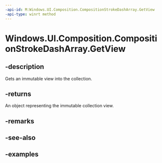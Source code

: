 ```yaml
---
-api-id: M:Windows.UI.Composition.CompositionStrokeDashArray.GetView
-api-type: winrt method
---
```


<!-- Method syntax.
public IVectorView<float> CompositionStrokeDashArray.GetView()
-->

# Windows.UI.Composition.CompositionStrokeDashArray.GetView

## -description

Gets an immutable view into the collection.



## -returns

An object representing the immutable collection view.

## -remarks

## -see-also

## -examples

